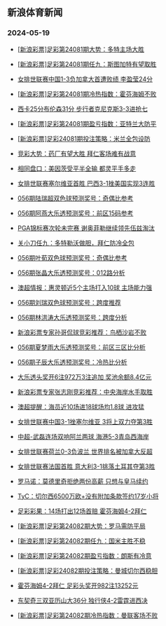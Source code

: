 ## 新浪体育新闻 
### 2024-05-19

+ [[新浪彩票]足彩第24081期大势：多特主场大胜](https://sports.sina.com.cn/l/2024-05-18/doc-inavrafm8152838.shtml)

+ [[新浪彩票]足彩第24081期任九：斯图加特有望取胜](https://sports.sina.com.cn/l/2024-05-18/doc-inavrafw0368340.shtml)

+ [女排世联赛中国1-3负加拿大首遭败绩 李盈莹24分](https://sports.sina.com.cn/others/volleyball/2024-05-18/doc-inavqvxy0481409.shtml)

+ [[新浪彩票]足彩第24081期冷热指数：霍芬海姆不败](https://sports.sina.com.cn/l/2024-05-18/doc-inavrafw0369744.shtml)

+ [西卡25分布伦森31分 步行者克尼克斯3-3进抢七](https://sports.sina.com.cn/basketball/nba/2024-05-18/doc-inavrhpu0289769.shtml)

+ [[新浪彩票]足彩第24081期盈亏指数：亚特兰大防平](https://sports.sina.com.cn/l/2024-05-18/doc-inavrafw0368775.shtml)

+ [[新浪彩票]足彩24081期投注策略：米兰全包设防](https://sports.sina.com.cn/l/2024-05-18/doc-inavrafm8154238.shtml)

+ [竞彩大势：药厂有望大胜 拜仁客场难有战意](https://sports.sina.com.cn/l/2024-05-18/doc-inavrafm8155090.shtml)

+ [相同盘口：美因茨受平半全输 都灵平手多走](https://sports.sina.com.cn/l/2024-05-18/doc-inavrhpi8054280.shtml)

+ [女排世联赛塞尔维亚首胜 巴西3-1挫美国实现3连胜](https://sports.sina.com.cn/others/volleyball/2024-05-18/doc-inavrhpu0278305.shtml)

+ [056期陆瑞超双色球预测奖号：奇偶比参考](https://sports.sina.com.cn/l/2024-05-18/doc-inavrtcc7847100.shtml)

+ [056期阿燕大乐透预测奖号：前区15码参考](https://sports.sina.com.cn/l/2024-05-18/doc-inavrtcc7849203.shtml)

+ [PGA锦标赛次轮未完赛 谢奥菲勒继续领先伍兹淘汰](https://sports.sina.com.cn/golf/pgatour/2024-05-18/doc-inavrhpu0269623.shtml)

+ [关小刀任九：多特勒沃做胆，拜仁防冷全包](https://sports.sina.com.cn/l/2024-05-18/doc-inavrxmp8414586.shtml)

+ [056期叶荀双色球预测奖号：奇偶比参考](https://sports.sina.com.cn/l/2024-05-18/doc-inavrtcq0061609.shtml)

+ [056期张晶大乐透预测奖号：012路分析](https://sports.sina.com.cn/l/2024-05-18/doc-inavrtcc7849667.shtml)

+ [澳超情报：惠灵顿近5个主场打入10球 主场能力强](https://sports.sina.com.cn/l/2024-05-18/doc-inavrhpi8058526.shtml)

+ [056期刘瑞双色球预测奖号：跨度推荐](https://sports.sina.com.cn/l/2024-05-18/doc-inavrtcq0061280.shtml)

+ [056期林洪涛大乐透预测奖号：跨度分析](https://sports.sina.com.cn/l/2024-05-18/doc-inavrtcc7848883.shtml)

+ [新浪彩票专家孙哥侃球竞彩推荐：鸟栖沙岩不败](https://sports.sina.com.cn/l/2024-05-18/doc-inavrnvs0189695.shtml)

+ [056期夏梦雨大乐透预测奖号：前区三区比分析](https://sports.sina.com.cn/l/2024-05-18/doc-inavrtcc7849003.shtml)

+ [056期子辰大乐透预测奖号：冷热比分析](https://sports.sina.com.cn/l/2024-05-18/doc-inavrtcq0064310.shtml)

+ [大乐透头奖开6注972万3注追加 奖池余额8.4亿元](https://sports.sina.com.cn/l/2024-05-18/doc-inavsizq6884586.shtml)

+ [新浪彩票专家张志刚竞彩推荐：中央海岸水手取胜](https://sports.sina.com.cn/l/2024-05-18/doc-inavrnvs0189912.shtml)

+ [澳超提醒：海员近10场进18球场均1.8球 进攻猛](https://sports.sina.com.cn/l/2024-05-18/doc-inavrhpu0279750.shtml)

+ [女排世联赛中国3-1挫塞尔维亚 3将上双力夺第3胜](https://sports.sina.com.cn/others/volleyball/2024-05-19/doc-inavsurc8008830.shtml)

+ [中超-武磊连场双响阿兰两球 海港5-3青岛西海岸](https://sports.sina.com.cn/china/j/2024-05-18/doc-inavsizi8221074.shtml)

+ [女排世联赛荷兰0-3负波兰 世界排名被加拿大反超](https://sports.sina.com.cn/others/volleyball/2024-05-18/doc-inavsizq6869631.shtml)

+ [女排世联赛法国首胜 意大利3-1挑落土耳其夺第3胜](https://sports.sina.com.cn/others/volleyball/2024-05-19/doc-inavsyxh6544004.shtml)

+ [罗马诺：莫德里奇拒绝两份高薪 只想与皇马续约](https://sports.sina.com.cn/g/laliga/2024-05-18/doc-inavrtcr8536077.shtml)

+ [TyC：切尔西6500万欧+没有附加条款签约17岁小将](https://sports.sina.com.cn/g/pl/2024-05-18/doc-inavrxmm9958866.shtml)

+ [足彩彩果：14场打出12场首赔 霍芬海姆4-2拜仁](https://sports.sina.com.cn/l/2024-05-19/doc-inavtffe6455934.shtml)

+ [[新浪彩票]足彩第24082期大势：罗马需防平局](https://sports.sina.com.cn/l/2024-05-19/doc-inavsizi8220348.shtml)

+ [[新浪彩票]足彩第24082期任九：国米主胜不稳](https://sports.sina.com.cn/l/2024-05-19/doc-inavsizq6881254.shtml)

+ [[新浪彩票]足彩第24082期盈亏指数：朗斯有冷意](https://sports.sina.com.cn/l/2024-05-19/doc-inavsizq6881821.shtml)

+ [[新浪彩票]足彩24082期投注策略：曼城切尔西稳胆](https://sports.sina.com.cn/l/2024-05-19/doc-inavsizq6881594.shtml)

+ [霍芬海姆4-2拜仁 足彩头奖开982注13252元](https://sports.sina.com.cn/l/2024-05-19/doc-inavtffe6455934.shtml)

+ [东契奇三双亚历山大36分 独行侠4-2雷霆进西决](https://sports.sina.com.cn/basketball/nba/2024-05-19/doc-inavtrut7588399.shtml)

+ [[新浪彩票]足彩第24082期冷热指数：曼联客场不败](https://sports.sina.com.cn/l/2024-05-19/doc-inavtrut7591289.shtml)

